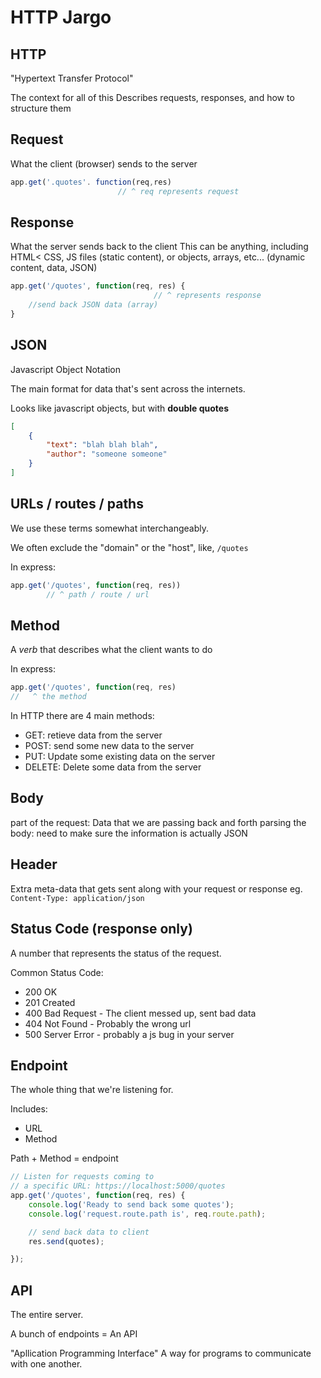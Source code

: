 # HTTP Jargo


## HTTP
"Hypertext Transfer Protocol"

The context for all of this 
Describes requests, responses, and how to structure them

## Request

What the client (browser) sends to the server

```js
app.get('.quotes'. function(req,res)    
                        // ^ req represents request
```

## Response

What the server sends back to the client
This can be anything, including HTML< CSS, JS
files (static content), or objects, arrays, etc... (dynamic content, data, JSON)

```js
app.get('/quotes', function(req, res) {
                                // ^ represents response
    //send back JSON data (array)
}
```

## JSON

Javascript Object Notation

The main format for data that's sent across the internets.

Looks like javascript objects, but with **double quotes**

```json
[
    {
        "text": "blah blah blah",
        "author": "someone someone"
    }
]
```

## URLs / routes / paths

We use these terms somewhat interchangeably.

We often exclude the "domain" or the "host",
like, `/quotes`

In express:

```js
app.get('/quotes', function(req, res))
        // ^ path / route / url
```

## Method

A _verb_ that describes what the client wants to do


In express:

```js
app.get('/quotes', function(req, res)
//   ^ the method
```

In HTTP there are 4 main methods:

- GET: retieve data from the server
- POST: send some new data to the server
- PUT: Update some existing data on the server
- DELETE: Delete some data from the server

## Body

part of the request: Data that we are passing back and forth
parsing the body: need to make sure the information is actually JSON

## Header
Extra meta-data that gets sent along with your request or response
eg.
`Content-Type: application/json`

## Status Code (response only)

A number that represents the status of the request.

Common Status Code:

- 200 OK
- 201 Created
- 400 Bad Request - The client messed up, sent bad data
- 404 Not Found - Probably the wrong url
- 500 Server Error - probably a js bug in your server


## Endpoint

The whole thing that we're listening for.

Includes:
- URL
- Method

Path + Method = endpoint

```js
// Listen for requests coming to 
// a specific URL: https://localhost:5000/quotes
app.get('/quotes', function(req, res) {
    console.log('Ready to send back some quotes');
    console.log('request.route.path is', req.route.path);

    // send back data to client
    res.send(quotes);

});
```

## API

The entire server.

A bunch of endpoints = An API

"Apllication Programming Interface"
A way for programs to communicate with one another.